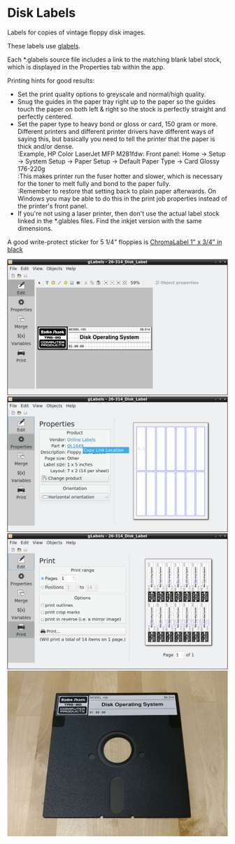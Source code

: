 # Disk Labels  
Labels for copies of vintage floppy disk images.

These labels use [glabels](https://github.com/jimevins/glabels-qt).

Each \*.glabels source file includes a link to the matching blank label stock, which is displayed in the Properties tab within the app.

Printing hints for good results:  
* Set the print quality options to greyscale and normal/high quality.  
* Snug the guides in the paper tray right up to the paper so the guides touch the paper on both left & right so the stock is perfectly straight and perfectly centered.  
* Set the paper type to heavy bond or gloss or card, 150 gram or more. Different printers and different printer drivers have different ways of saying this, but basically you need to tell the printer that the paper is thick and/or dense.  
:Example, HP Color LaserJet MFP M281fdw: Front panel: Home -> Setup -> System Setup -> Paper Setup -> Default Paper Type -> Card Glossy 176-220g  
:This makes printer run the fuser hotter and slower, which is necessary for the toner to melt fully and bond to the paper fully.  
:Remember to restore that setting back to plain paper afterwards. On Windows you may be able to do this in the print job properties instead of the printer's front panel.  
* If you're not using a laser printer, then don't use the actual label stock linked in the \*.glables files. Find the inkjet version with the same dimensions.

A good write-protect sticker for 5 1/4" floppies is [ChromaLabel 1" x 3/4" in black](https://www.chromalabel.com/products/1-3-4-inch-color-code-squares)

![](disk_labels_1.jpg)  
![](disk_labels_2.jpg)  
![](disk_labels_3.jpg)  
![](disk_labels_4.jpg)  
